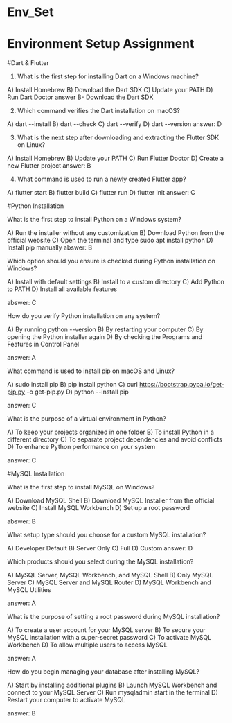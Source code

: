 # Env_Set

# Environment Setup Assignment

#Dart & Flutter

1. What is the first step for installing Dart on a Windows machine?

A) Install Homebrew
B) Download the Dart SDK
C) Update your PATH
D) Run Dart Doctor
answer B- Download the Dart SDK

2. Which command verifies the Dart installation on macOS?

A) dart --install
B) dart --check
C) dart --verify
D) dart --version
answer: D

3. What is the next step after downloading and extracting the Flutter SDK on Linux?

A) Install Homebrew
B) Update your PATH
C) Run Flutter Doctor
D) Create a new Flutter project
answer: B

4. What command is used to run a newly created Flutter app?

A) flutter start
B) flutter build
C) flutter run
D) flutter init
answer: C

#Python Installation

What is the first step to install Python on a Windows system?

A) Run the installer without any customization
B) Download Python from the official website
C) Open the terminal and type sudo apt install python
D) Install pip manually
abswer: B


Which option should you ensure is checked during Python installation on Windows?

A) Install with default settings
B) Install to a custom directory
C) Add Python to PATH
D) Install all available features

abswer: C

How do you verify Python installation on any system?

A) By running python --version
B) By restarting your computer
C) By opening the Python installer again
D) By checking the Programs and Features in Control Panel

answer: A


What command is used to install pip on macOS and Linux?

A) sudo install pip
B) pip install python
C) curl https://bootstrap.pypa.io/get-pip.py -o get-pip.py
D) python --install pip

answer: C


What is the purpose of a virtual environment in Python?

A) To keep your projects organized in one folder
B) To install Python in a different directory
C) To separate project dependencies and avoid conflicts
D) To enhance Python performance on your system

answer: C

#MySQL Installation

What is the first step to install MySQL on Windows?

A) Download MySQL Shell
B) Download MySQL Installer from the official website
C) Install MySQL Workbench
D) Set up a root password

abswer: B

What setup type should you choose for a custom MySQL installation?

A) Developer Default
B) Server Only
C) Full
D) Custom
answer: D



Which products should you select during the MySQL installation?

A) MySQL Server, MySQL Workbench, and MySQL Shell
B) Only MySQL Server
C) MySQL Server and MySQL Router
D) MySQL Workbench and MySQL Utilities

answer: A


What is the purpose of setting a root password during MySQL installation?

A) To create a user account for your MySQL server
B) To secure your MySQL installation with a super-secret password
C) To activate MySQL Workbench
D) To allow multiple users to access MySQL

answer: A



How do you begin managing your database after installing MySQL?

A) Start by installing additional plugins
B) Launch MySQL Workbench and connect to your MySQL Server
C) Run mysqladmin start in the terminal
D) Restart your computer to activate MySQL


answer: B

